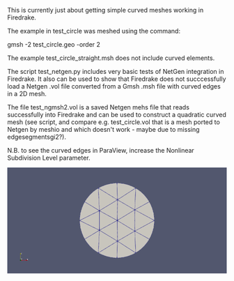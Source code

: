 This is currently just about getting simple curved meshes working in Firedrake.

The example in test_circle was meshed using the command:

gmsh -2 test_circle.geo -order 2

The example test_circle_straight.msh does not include curved elements.

The script test_netgen.py includes very basic tests of NetGen integration in Firedrake.  It also can be used to show that Firedrake does not succcessfully load a Netgen .vol file converted from a Gmsh .msh file with curved edges in a 2D mesh.

The file test_ngmsh2.vol is a saved Netgen mehs file that reads successfully into Firedrake and can be used to construct a quadratic curved mesh (see script, and compare e.g. test_circle.vol that is a mesh ported to Netgen by meshio and which doesn't work - maybe due to missing edgesegmentsgi2?).

N.B. to see the curved edges in ParaView, increase the Nonlinear Subdivision Level parameter.

![test_ngmesh2](png/test_ngmesh2.png "Curved mesh represented by test_ngmesh2.vol, viewed in ParaView.")

